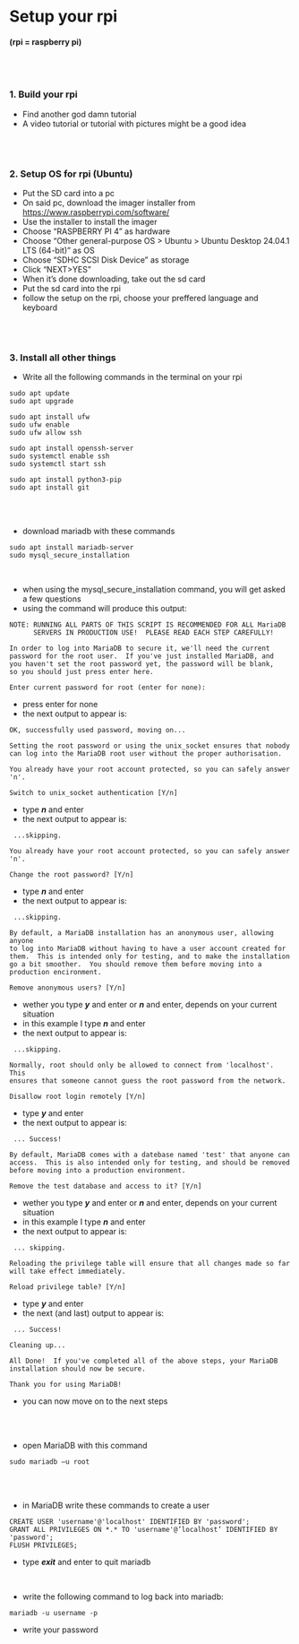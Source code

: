 # Setup your rpi <br>
#### (rpi = raspberry pi)
<br>
<br>


### 1. Build your rpi <br>
- Find another god damn tutorial
- A video tutorial or tutorial with pictures might be a good idea  
<br>
<br>

### 2. Setup OS for rpi (Ubuntu)  <br>
-	Put the SD card into a pc  <br>
-	On said pc, download the imager installer from https://www.raspberrypi.com/software/  <br>
-	Use the installer to install the imager  <br>
-	Choose “RASPBERRY PI 4” as hardware  <br>
-	Choose “Other general-purpose OS > Ubuntu > Ubuntu Desktop 24.04.1 LTS  (64-bit)” as OS  <br>
-	Choose “SDHC SCSI Disk Device” as storage  <br>
-	Click “NEXT>YES”  <br>
-	When it’s done downloading, take out the sd card  <br>
-	Put the sd card into the rpi  <br>
- follow the setup on the rpi, choose your preffered language and keyboard
<br>
<br>

### 3. Install all other things  <br>
-	Write all the following commands in the terminal on your rpi 

```
sudo apt update
sudo apt upgrade

sudo apt install ufw
sudo ufw enable
sudo ufw allow ssh

sudo apt install openssh-server
sudo systemctl enable ssh
sudo systemctl start ssh

sudo apt install python3-pip
sudo apt install git

```

<br>
<br>

- download mariadb with these commands

```
sudo apt install mariadb-server
sudo mysql_secure_installation
```

<br>

- when using the mysql_secure_installation command, you will get asked a few questions
- using the command will produce this output:

```
NOTE: RUNNING ALL PARTS OF THIS SCRIPT IS RECOMMENDED FOR ALL MariaDB
      SERVERS IN PRODUCTION USE!  PLEASE READ EACH STEP CAREFULLY!

In order to log into MariaDB to secure it, we'll need the current
password for the root user.  If you've just installed MariaDB, and
you haven't set the root password yet, the password will be blank,
so you should just press enter here.

Enter current password for root (enter for none):
```
- press enter for none
- the next output to appear is:

```
OK, successfully used password, moving on...

Setting the root password or using the unix_socket ensures that nobody 
can log into the MariaDB root user without the proper authorisation.

You already have your root account protected, so you can safely answer 'n'.

Switch to unix_socket authentication [Y/n]
```
- type ***n*** and enter
- the next output to appear is:
```
 ...skipping.

You already have your root account protected, so you can safely answer 'n'.

Change the root password? [Y/n]
```
- type ***n*** and enter
- the next output to appear is:
```
 ...skipping.

By default, a MariaDB installation has an anonymous user, allowing anyone 
to log into MariaDB without having to have a user account created for 
them.  This is intended only for testing, and to make the installation 
go a bit smoother.  You should remove them before moving into a 
production encironment.

Remove anonymous users? [Y/n] 
```
- wether you type ***y*** and enter or ***n*** and enter, depends on your current situation
- in this example I type ***n*** and enter
- the next output to appear is:
```
 ...skipping.

Normally, root should only be allowed to connect from 'localhost'.  This 
ensures that someone cannot guess the root password from the network.

Disallow root login remotely [Y/n]
```
- type ***y*** and enter
- the next output to appear is:
```
 ... Success!

By default, MariaDB comes with a datebase named 'test' that anyone can 
access.  This is also intended only for testing, and should be removed 
before moving into a production environment.

Remove the test database and access to it? [Y/n] 
```
- wether you type ***y*** and enter or ***n*** and enter, depends on your current situation
- in this example I type ***n*** and enter
- the next output to appear is:
```
 ... skipping.

Reloading the privilege table will ensure that all changes made so far 
will take effect immediately.

Reload privilege table? [Y/n] 
```
- type ***y*** and enter
- the next (and last) output to appear is:
```
 ... Success!

Cleaning up...

All Done!  If you've completed all of the above steps, your MariaDB 
installation should now be secure.

Thank you for using MariaDB!
```
- you can now move on to the next steps

<br>
<br>

- open MariaDB with this command 

```
sudo mariadb –u root
```


<br>
<br>

-   in MariaDB write these commands to create a user 

```
CREATE USER 'username'@'localhost' IDENTIFIED BY 'password';
GRANT ALL PRIVILEGES ON *.* TO 'username'@’localhost’ IDENTIFIED BY 'password';
FLUSH PRIVILEGES;
```

- type ***exit*** and enter to quit mariadb
<br>

- write the following command to log back into mariadb:
```
mariadb -u username -p
``` 
- write your password
<br>
<br>
